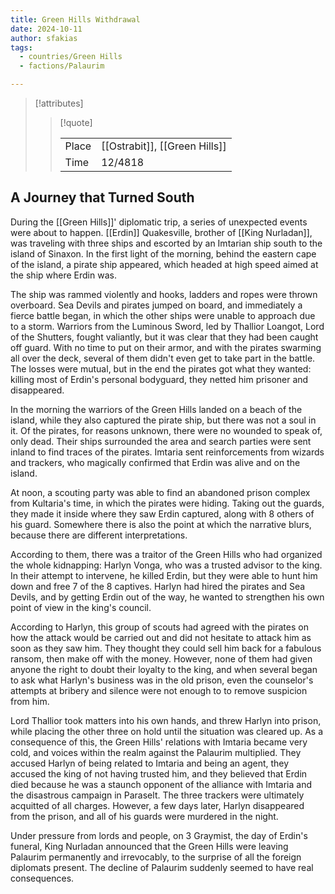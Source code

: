 ```yaml
---
title: Green Hills Withdrawal
date: 2024-10-11
author: sfakias
tags:
  - countries/Green Hills
  - factions/Palaurim

---
```

> [!attributes]
> 
> > [!quote]
> >
> > | | |
> > | --- | --- |
> > | Place | [[Ostrabit]], [[Green Hills]] |
> > | Time | 12/4818 |

## A Journey that Turned South

During the [[Green Hills]]' diplomatic trip, a series of unexpected events were about to happen. [[Erdin]] Quakesville, brother of [[King Nurladan]], was traveling with three ships and escorted by an Imtarian ship south to the island of Sinaxon. In the first light of the morning, behind the eastern cape of the island, a pirate ship appeared, which headed at high speed aimed at the ship where Erdin was.

The ship was rammed violently and hooks, ladders and ropes were thrown overboard. Sea Devils and pirates jumped on board, and immediately a fierce battle began, in which the other ships were unable to approach due to a storm. Warriors from the Luminous Sword, led by Thallior Loangot, Lord of the Shutters, fought valiantly, but it was clear that they had been caught off guard. With no time to put on their armor, and with the pirates swarming all over the deck, several of them didn't even get to take part in the battle. The losses were mutual, but in the end the pirates got what they wanted: killing most of Erdin's personal bodyguard, they netted him prisoner and disappeared.

In the morning the warriors of the Green Hills landed on a beach of the island, while they also captured the pirate ship, but there was not a soul in it. Of the pirates, for reasons unknown, there were no wounded to speak of, only dead. Their ships surrounded the area and search parties were sent inland to find traces of the pirates. Imtaria sent reinforcements from wizards and trackers, who magically confirmed that Erdin was alive and on the island.

At noon, a scouting party was able to find an abandoned prison complex from Kultaria's time, in which the pirates were hiding. Taking out the guards, they made it inside where they saw Erdin captured, along with 8 others of his guard. Somewhere there is also the point at which the narrative blurs, because there are different interpretations.

According to them, there was a traitor of the Green Hills who had organized the whole kidnapping: Harlyn Vonga, who was a trusted advisor to the king. In their attempt to intervene, he killed Erdin, but they were able to hunt him down and free 7 of the 8 captives. Harlyn had hired the pirates and Sea Devils, and by getting Erdin out of the way, he wanted to strengthen his own point of view in the king's council.

According to Harlyn, this group of scouts had agreed with the pirates on how the attack would be carried out and did not hesitate to attack him as soon as they saw him. They thought they could sell him back for a fabulous ransom, then make off with the money. However, none of them had given anyone the right to doubt their loyalty to the king, and when several began to ask what Harlyn's business was in the old prison, even the counselor's attempts at bribery and silence were not enough to to remove suspicion from him.

Lord Thallior took matters into his own hands, and threw Harlyn into prison, while placing the other three on hold until the situation was cleared up. As a consequence of this, the Green Hills' relations with Imtaria became very cold, and voices within the realm against the Palaurim multiplied. They accused Harlyn of being related to Imtaria and being an agent, they accused the king of not having trusted him, and they believed that Erdin died because he was a staunch opponent of the alliance with Imtaria and the disastrous campaign in Paraselt. The three trackers were ultimately acquitted of all charges. However, a few days later, Harlyn disappeared from the prison, and all of his guards were murdered in the night.

Under pressure from lords and people, on 3 Graymist, the day of Erdin's funeral, King Nurladan announced that the Green Hills were leaving Palaurim permanently and irrevocably, to the surprise of all the foreign diplomats present. The decline of Palaurim suddenly seemed to have real consequences.